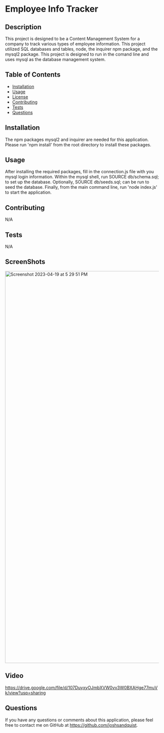# Employee Info Tracker

  

  ## Description
  This project is designed to be a Content Management System for a company to track various types of employee information. This project utilized SQL databases and tables, node, the inquirer npm package, and the mysql2 package. This project is designed to run in the comand line and uses mysql as the database management system.

  ## Table of Contents
  - [Installation](#installation)
  - [Usage](#usage)
  - [License](#license)
  - [Contributing](#contributing)
  - [Tests](#tests)
  - [Questions](#questions)

  ## Installation
  The npm packages mysql2 and inquirer are needed for this application. Please run 'npm install' from the root directory to install these packages.

  ## Usage
  After installing the required packages, fill in the connection.js file with you mysql login information. Within the mysql shell, run SOURCE db/schema.sql; to set up the database. Optionally, SOURCE db/seeds.sql; can be run to seed the database. Finally, from the main command line, run 'node index.js' to start the application.


  ## Contributing
  N/A

  ## Tests
  N/A

  ## ScreenShots
  
<img width="1286" alt="Screenshot 2023-04-19 at 5 29 51 PM" src="https://user-images.githubusercontent.com/104536533/233227824-9f313086-dfa0-4c01-a4e3-78ac23d9845a.png">


  ## Video

https://drive.google.com/file/d/107DuyxyOJmbXVW0vv3W0BXAHge77muVk/view?usp=sharing

  ## Questions
  If you have any questions or comments about this application, please feel free to contact me on GitHub at https://github.com/joshsandquist.

